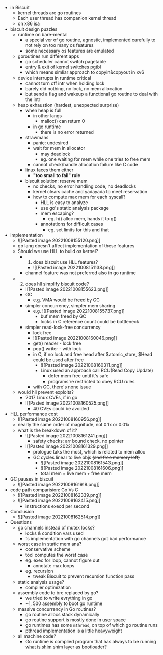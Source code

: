 * in Biscuit
	* kernel threads are go routines
	* Each user thread has companion kernel thread
	* on x86 isa
* biscuit design puzzles
	* runtime on bare-mental
		* a special ver of go routine, agnostic, implemented carefully to not rely on too many os features
		* some necessary os features are emulated
	* goroutines run different apps
		* go scheduler cannot switch pagetable
		* entry & exit of kernel switches pgtbl
		* which means simliar approach to copyin&copyout in xv6
	* device interrupts in runtime critical 
		* cannot turn off intr when holding lock
		* barely did nothing, no lock, no mem allocation
		* but send a flag and wakeup a functional go routine to deal with the intr
	* heap exhaustion (hardest, unexpected surprise)
		* when heap is full
			* in other langs
				* malloc() can return 0
			* in go runtime
				* there is no error returned
		* strawmans
			* panic: undesired
			* wait for mem in allocator
				* may deadlock
				* eg. one waiting for mem while one tries to free mem
			* cannot check/handle allocation failure like C code
		* linux faces them either
			* **"too small to fail" rule**
		* biscuit solution: reserve mem
			* no checks, no error handling code, no deadlocks
			* kernel clears cache and yadayada to meet reservation
			* how to compute max mem for each syscall?
				* HLL is easy to analyze
				* use go's static analysis package
				* mem escaping?
					* eg. h() alloc mem, hands it to g()
				* annotations for difficult cases
					* eg. set limits for this and that
* implementation 
	* ![[Pasted image 20221008155120.png]]
	* go lang doesn't affect implementation of these features
	* Should we use HLL to build os kernel?
		* 1. does biscuit use HLL features?
			* ![[Pasted image 20221008151138.png]]
		* channel feature was not preferred also in go runtime
	* 2. does hll simplify biscuit code?
		* ![[Pasted image 20221008155623.png]]
		* GC
			* e.g. VMA would be freed by GC
		* simpler concurrency, simpler mem sharing
			* e.g. ![[Pasted image 20221008155737.png]]
				* buf mem freed by GC
				* locks in C reference count could be bottleneck
		* simpler read-lock-free concurrency
			* lock free
			* ![[Pasted image 20221008160046.png]]
			* get() reader - lock free
			* pop() writer - with lock
			* in C, if no lock and free head after $atomic_store, $Head could be used after free
				* ![[Pasted image 20221008160311.png]]
				* Linux used an approach call RCU(Read Copy Update)
					* defer mem free until it's safe
					* programs're restricted to obey RCU rules
			* with GC, there's none issue
	* would hll prevent exploits?
		* 2017 Linux CVEs, if in go
		* ![[Pasted image 20221008160525.png]]
			* 40 CVEs could be avoided
* HLL performance cost
	* ![[Pasted image 20221008160956.png]]
	* nearly the same order of magnitude, not 0.1x or 0.01x
	* what is the breakdown of it?
		* ![[Pasted image 20221008161241.png]]
			* safety checks: arr bound check, no pointer
		* ![[Pasted image 20221008161329.png]]
			* prologue taks the most, which is related to mem alloc
			* GC cycles linear to live objs ~~(and free memory left)~~
				* ![[Pasted image 20221008161543.png]]
				* ![[Pasted image 20221008161606.png]]
				* total mem = live mem + free mem
* GC pauses in biscuit 
	* ![[Pasted image 20221008161918.png]]
* code path comparision: Go Vs C
	* ![[Pasted image 20221008162339.png]]
	* ![[Pasted image 20221008162415.png]]
		* instructions execd per second
* Conclusion
	* ![[Pasted image 20221008162514.png]]
* Questions
	* go channels instead of mutex locks?
		* locks & condition vars used
		* fs implementation with go channels got bad performance
	* worst case in static mem ana?
		* conservative scheme
		* tool computes the worst case
		* eg. exec for loop, cannot figure out
			* annotate max loops
		* eg. recursion
			* tweak Biscuit to prevent recursion function pass
	* static analysis usage?
		* compiler optimization 
	* assembly code to bre replaced by go?
		* we tried to write evrything in go
		* ~1, 500 assembly to boot go runtime
	* massive concurrency in Go routines?
		* go routine allocs stack dynamically
		* go routine support is mostly done in user space
		* go runtimes has some `mthread`, on top of which go routine runs
		* pthread implementation is a little heavyweight
	* all machine code?
		* Go runtime is complied program that has always to be running
[what is shim](https://zhuanlan.zhihu.com/p/436456032)
shim layer as bootloader?